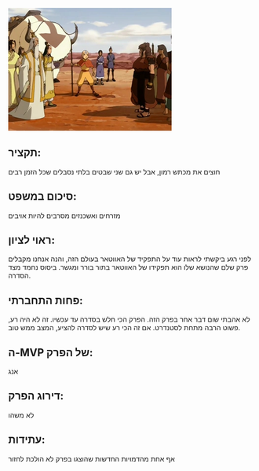 ![](images/111.png "111")
## תקציר:
חוצים את מכתש רמון, אבל יש גם שני שבטים בלתי נסבלים שכל הזמן רבים
## סיכום במשפט:
מזרחים ואשכנזים מסרבים להיות אויבים
## ראוי לציון:
לפני רגע ביקשתי לראות עוד על התפקיד של האווטאר בעולם הזה, והנה אנחנו מקבלים פרק שלם שהנושא שלו הוא תפקידו של האווטאר בתור בורר ומגשר. ביסוס נחמד מצד הסדרה. 
## פחות התחברתי:
לא אהבתי שום דבר אחר בפרק הזה. הפרק הכי חלש בסדרה עד עכשיו. זה לא היה רע, פשוט הרבה מתחת לסטנדרט. אם זה הכי רע שיש לסדרה להציע, המצב ממש טוב.
## ה-MVP של הפרק:
אנג
## דירוג הפרק:
לא משהו
## עתידות:
אף אחת מהדמויות החדשות שהוצגו בפרק לא הולכת לחזור